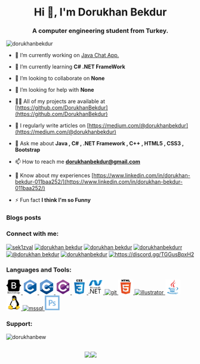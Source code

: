 <h1 align="center">Hi 👋, I'm Dorukhan Bekdur</h1>
<h3 align="center">A computer engineering student from Turkey.</h3>

<p align="left"> <img src="https://komarev.com/ghpvc/?username=dorukhanbekdur&label=Profile%20views&color=0e75b6&style=flat" alt="dorukhanbekdur" /> </p>

- 🔭 I’m currently working on [Java Chat App.](https://github.com/DorukhanBekdur/java-swing-chat)

- 🌱 I’m currently learning **C# .NET FrameWork**

- 👯 I’m looking to collaborate on **None**

- 🤝 I’m looking for help with **None**

- 👨‍💻 All of my projects are available at [https://github.com/DorukhanBekdur](https://github.com/DorukhanBekdur)

- 📝 I regularly write articles on [https://medium.com/@dorukhanbekdur](https://medium.com/@dorukhanbekdur)

- 💬 Ask me about **Java , C# , .NET Framework , C++ , HTML5 , CSS3 , Bootstrap**

- 📫 How to reach me **dorukhanbekdur@gmail.com**

- 📄 Know about my experiences [https://www.linkedin.com/in/dorukhan-bekdur-011baa252/](https://www.linkedin.com/in/dorukhan-bekdur-011baa252/)

- ⚡ Fun fact **I think I'm so Funny**

### Blogs posts
<!-- BLOG-POST-LIST:START -->
<!-- BLOG-POST-LIST:END -->

<h3 align="left">Connect with me:</h3>
<p align="left">
<a href="https://twitter.com/sek1zval" target="blank"><img align="center" src="https://raw.githubusercontent.com/rahuldkjain/github-profile-readme-generator/master/src/images/icons/Social/twitter.svg" alt="sek1zval" height="30" width="40" /></a>
<a href="https://www.linkedin.com/in/dorukhan-bekdur-011baa252/" target="blank"><img align="center" src="https://raw.githubusercontent.com/rahuldkjain/github-profile-readme-generator/master/src/images/icons/Social/linked-in-alt.svg" alt="dorukhan bekdur" height="30" width="40" /></a>
<a href="https://fb.com/dorukhan bekdur" target="blank"><img align="center" src="https://raw.githubusercontent.com/rahuldkjain/github-profile-readme-generator/master/src/images/icons/Social/facebook.svg" alt="dorukhan bekdur" height="30" width="40" /></a>
<a href="https://instagram.com/dorukhanbekdurr" target="blank"><img align="center" src="https://raw.githubusercontent.com/rahuldkjain/github-profile-readme-generator/master/src/images/icons/Social/instagram.svg" alt="dorukhanbekdurr" height="30" width="40" /></a>
<a href="https://medium.com/@dorukhan bekdur" target="blank"><img align="center" src="https://raw.githubusercontent.com/rahuldkjain/github-profile-readme-generator/master/src/images/icons/Social/medium.svg" alt="@dorukhan bekdur" height="30" width="40" /></a>
<a href="https://www.youtube.com/c/dorukhanbekdur" target="blank"><img align="center" src="https://raw.githubusercontent.com/rahuldkjain/github-profile-readme-generator/master/src/images/icons/Social/youtube.svg" alt="dorukhanbekdur" height="30" width="40" /></a>
<a href="https://discord.gg/https://discord.gg/TGGusBpxH2" target="blank"><img align="center" src="https://raw.githubusercontent.com/rahuldkjain/github-profile-readme-generator/master/src/images/icons/Social/discord.svg" alt="https://discord.gg/TGGusBpxH2" height="30" width="40" /></a>
</p>

<h3 align="left">Languages and Tools:</h3>
<p align="left"> <a href="https://getbootstrap.com" target="_blank" rel="noreferrer"> <img src="https://raw.githubusercontent.com/devicons/devicon/master/icons/bootstrap/bootstrap-plain-wordmark.svg" alt="bootstrap" width="40" height="40"/> </a> <a href="https://www.cprogramming.com/" target="_blank" rel="noreferrer"> <img src="https://raw.githubusercontent.com/devicons/devicon/master/icons/c/c-original.svg" alt="c" width="40" height="40"/> </a> <a href="https://www.w3schools.com/cpp/" target="_blank" rel="noreferrer"> <img src="https://raw.githubusercontent.com/devicons/devicon/master/icons/cplusplus/cplusplus-original.svg" alt="cplusplus" width="40" height="40"/> </a> <a href="https://www.w3schools.com/cs/" target="_blank" rel="noreferrer"> <img src="https://raw.githubusercontent.com/devicons/devicon/master/icons/csharp/csharp-original.svg" alt="csharp" width="40" height="40"/> </a> <a href="https://www.w3schools.com/css/" target="_blank" rel="noreferrer"> <img src="https://raw.githubusercontent.com/devicons/devicon/master/icons/css3/css3-original-wordmark.svg" alt="css3" width="40" height="40"/> </a> <a href="https://dotnet.microsoft.com/" target="_blank" rel="noreferrer"> <img src="https://raw.githubusercontent.com/devicons/devicon/master/icons/dot-net/dot-net-original-wordmark.svg" alt="dotnet" width="40" height="40"/> </a> <a href="https://git-scm.com/" target="_blank" rel="noreferrer"> <img src="https://www.vectorlogo.zone/logos/git-scm/git-scm-icon.svg" alt="git" width="40" height="40"/> </a> <a href="https://www.w3.org/html/" target="_blank" rel="noreferrer"> <img src="https://raw.githubusercontent.com/devicons/devicon/master/icons/html5/html5-original-wordmark.svg" alt="html5" width="40" height="40"/> </a> <a href="https://www.adobe.com/in/products/illustrator.html" target="_blank" rel="noreferrer"> <img src="https://www.vectorlogo.zone/logos/adobe_illustrator/adobe_illustrator-icon.svg" alt="illustrator" width="40" height="40"/> </a> <a href="https://www.java.com" target="_blank" rel="noreferrer"> <img src="https://raw.githubusercontent.com/devicons/devicon/master/icons/java/java-original.svg" alt="java" width="40" height="40"/> </a> <a href="https://www.linux.org/" target="_blank" rel="noreferrer"> <img src="https://raw.githubusercontent.com/devicons/devicon/master/icons/linux/linux-original.svg" alt="linux" width="40" height="40"/> </a> <a href="https://www.microsoft.com/en-us/sql-server" target="_blank" rel="noreferrer"> <img src="https://www.svgrepo.com/show/303229/microsoft-sql-server-logo.svg" alt="mssql" width="40" height="40"/> </a> <a href="https://www.photoshop.com/en" target="_blank" rel="noreferrer"> <img src="https://raw.githubusercontent.com/devicons/devicon/master/icons/photoshop/photoshop-line.svg" alt="photoshop" width="40" height="40"/> </a> </p>

<h3 align="left">Support:</h3>
<p><a href="https://www.buymeacoffee.com/dorukhanbew"> <img align="left" src="https://cdn.buymeacoffee.com/buttons/v2/default-yellow.png" height="50" width="210" alt="dorukhanbew" /></a></p><br><br>

<p><img align="left" src="https://github-readme-stats.vercel.app/api?username=DorukhanBekdur&theme=great-gatsby&hide_border=false&include_all_commits=false&count_private=false" /></p>

<p>&nbsp;<img align="left" src="https://github-readme-streak-stats.herokuapp.com/?user=DorukhanBekdur&theme=great-gatsby&hide_border=false" /></p>
